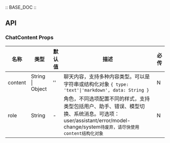 :: BASE_DOC ::

## API

### ChatContent Props

名称 | 类型 | 默认值 | 描述 | 必传
-- | -- | -- | -- | --
content | String \| Object | '' | 聊天内容，支持多种内容类型。可以是字符串或结构化对象 `{ type: 'text'\|'markdown', data: String }` | N
role | String | - | 角色，不同选项配置不同的样式，支持类型包括用户、助手、错误、模型切换、系统消息。可选项：user/assistant/error/model-change/system`待废弃，请尽快使用content结构化对象` | N


